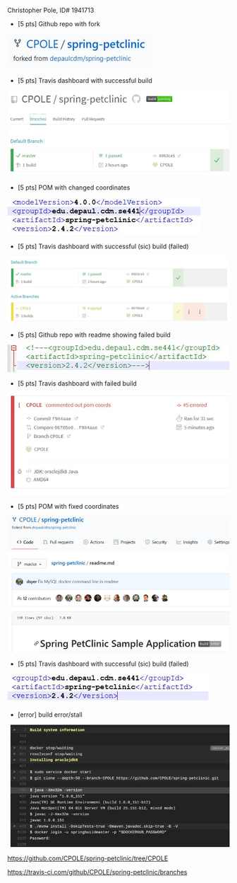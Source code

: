 
Christopher Pole, ID# 1941713


- [5 pts] Github repo with fork

![Github account with fork](images/1.JPG)

- [5 pts] Travis dashboard with successful build

![Github account with fork](images/2.JPG)

- [5 pts] POM with changed coordinates

![Github account with fork](images/3.JPG)

- [5 pts] Travis dashboard with successful (sic) build (failed)

![Github account with fork](images/4.JPG)

- [5 pts] Github repo with readme showing failed build

![Github account with fork](images/5.JPG)

- [5 pts] Travis dashboard with failed build

![Github account with fork](images/6.JPG)

- [5 pts] POM with fixed coordinates

![Github account with fork](images/7.JPG)

- [5 pts] Travis dashboard with successful (sic) build (failed)

![Github account with fork](images/8.JPG)

- [error] build error/stall

![error](images/10.JPG)



https://github.com/CPOLE/spring-petclinic/tree/CPOLE

https://travis-ci.com/github/CPOLE/spring-petclinic/branches
